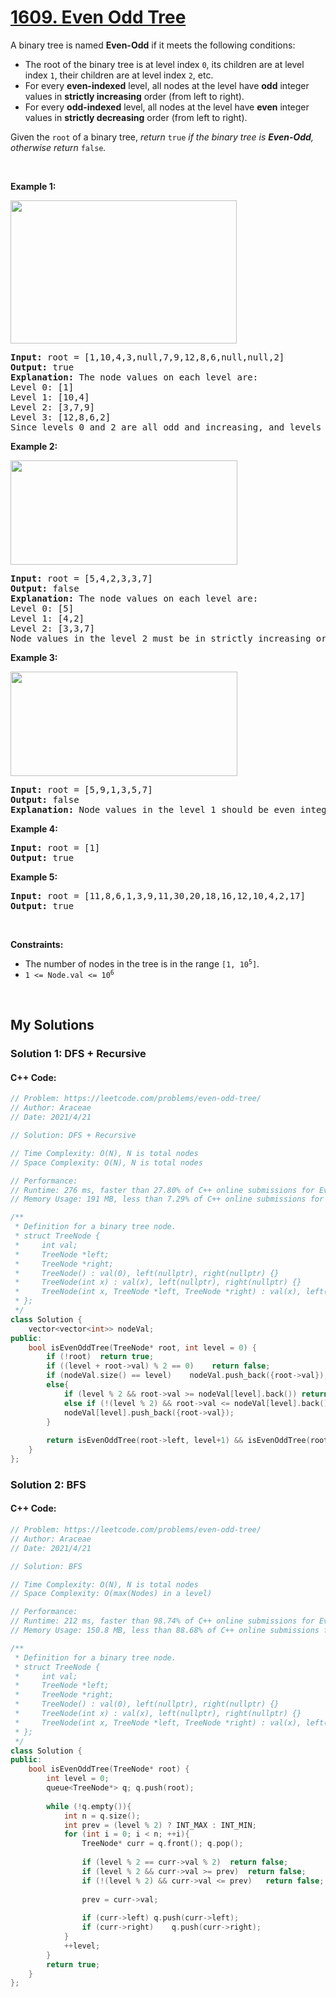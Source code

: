 # [1609. Even Odd Tree](https://leetcode.com/problems/even-odd-tree/)

<div><p>A binary tree is named <strong>Even-Odd</strong> if it meets the following conditions:</p>

<ul>
	<li>The root of the binary tree is at level index <code>0</code>, its children are at level index <code>1</code>, their children are at level index <code>2</code>, etc.</li>
	<li>For every <strong>even-indexed</strong> level, all nodes at the level have <strong>odd</strong> integer values in <strong>strictly increasing</strong> order (from left to right).</li>
	<li>For every <b>odd-indexed</b> level, all nodes at the level have <b>even</b> integer values in <strong>strictly decreasing</strong> order (from left to right).</li>
</ul>

<p>Given the <code>root</code> of a binary tree, <em>return </em><code>true</code><em> if the binary tree is <strong>Even-Odd</strong>, otherwise return </em><code>false</code><em>.</em></p>

<p>&nbsp;</p>
<p><strong>Example 1:</strong></p>

<p><strong><img alt="" src="https://assets.leetcode.com/uploads/2020/09/15/sample_1_1966.png" style="width: 362px; height: 229px;"></strong></p>

<pre><strong>Input:</strong> root = [1,10,4,3,null,7,9,12,8,6,null,null,2]
<strong>Output:</strong> true
<strong>Explanation:</strong> The node values on each level are:
Level 0: [1]
Level 1: [10,4]
Level 2: [3,7,9]
Level 3: [12,8,6,2]
Since levels 0 and 2 are all odd and increasing, and levels 1 and 3 are all even and decreasing, the tree is Even-Odd.
</pre>

<p><strong>Example 2:</strong></p>

<p><strong><img alt="" src="https://assets.leetcode.com/uploads/2020/09/15/sample_2_1966.png" style="width: 363px; height: 167px;"></strong></p>

<pre><strong>Input:</strong> root = [5,4,2,3,3,7]
<strong>Output:</strong> false
<strong>Explanation:</strong> The node values on each level are:
Level 0: [5]
Level 1: [4,2]
Level 2: [3,3,7]
Node values in the level 2 must be in strictly increasing order, so the tree is not Even-Odd.
</pre>

<p><strong>Example 3:</strong></p>

<p><img alt="" src="https://assets.leetcode.com/uploads/2020/09/22/sample_1_333_1966.png" style="width: 363px; height: 167px;"></p>

<pre><strong>Input:</strong> root = [5,9,1,3,5,7]
<strong>Output:</strong> false
<strong>Explanation:</strong> Node values in the level 1 should be even integers.
</pre>

<p><strong>Example 4:</strong></p>

<pre><strong>Input:</strong> root = [1]
<strong>Output:</strong> true
</pre>

<p><strong>Example 5:</strong></p>

<pre><strong>Input:</strong> root = [11,8,6,1,3,9,11,30,20,18,16,12,10,4,2,17]
<strong>Output:</strong> true
</pre>

<p>&nbsp;</p>
<p><strong>Constraints:</strong></p>

<ul>
	<li>The number of nodes in the tree is in the range <code>[1, 10<sup>5</sup>]</code>.</li>
	<li><code>1 &lt;= Node.val &lt;= 10<sup>6</sup></code></li>
</ul>
</div>

<p>&nbsp;</p>

## My Solutions

### Solution 1: DFS + Recursive
#### C++ Code:
```cpp
// Problem: https://leetcode.com/problems/even-odd-tree/
// Author: Araceae
// Date: 2021/4/21

// Solution: DFS + Recursive

// Time Complexity: O(N), N is total nodes
// Space Complexity: O(N), N is total nodes

// Performance: 
// Runtime: 276 ms, faster than 27.80% of C++ online submissions for Even Odd Tree.
// Memory Usage: 191 MB, less than 7.29% of C++ online submissions for Even Odd Tree.

/**
 * Definition for a binary tree node.
 * struct TreeNode {
 *     int val;
 *     TreeNode *left;
 *     TreeNode *right;
 *     TreeNode() : val(0), left(nullptr), right(nullptr) {}
 *     TreeNode(int x) : val(x), left(nullptr), right(nullptr) {}
 *     TreeNode(int x, TreeNode *left, TreeNode *right) : val(x), left(left), right(right) {}
 * };
 */
class Solution {
    vector<vector<int>> nodeVal;
public:
    bool isEvenOddTree(TreeNode* root, int level = 0) {
        if (!root)  return true;
        if ((level + root->val) % 2 == 0)    return false;
        if (nodeVal.size() == level)    nodeVal.push_back({root->val});
        else{
            if (level % 2 && root->val >= nodeVal[level].back()) return false;
            else if (!(level % 2) && root->val <= nodeVal[level].back()) return false;
            nodeVal[level].push_back({root->val});
        }
        
        return isEvenOddTree(root->left, level+1) && isEvenOddTree(root->right, level+1);
    }
};
```

### Solution 2: BFS
#### C++ Code:
```cpp
// Problem: https://leetcode.com/problems/even-odd-tree/
// Author: Araceae
// Date: 2021/4/21

// Solution: BFS

// Time Complexity: O(N), N is total nodes
// Space Complexity: O(max(Nodes) in a level)

// Performance: 
// Runtime: 212 ms, faster than 98.74% of C++ online submissions for Even Odd Tree.
// Memory Usage: 150.8 MB, less than 88.68% of C++ online submissions for Even Odd Tree.

/**
 * Definition for a binary tree node.
 * struct TreeNode {
 *     int val;
 *     TreeNode *left;
 *     TreeNode *right;
 *     TreeNode() : val(0), left(nullptr), right(nullptr) {}
 *     TreeNode(int x) : val(x), left(nullptr), right(nullptr) {}
 *     TreeNode(int x, TreeNode *left, TreeNode *right) : val(x), left(left), right(right) {}
 * };
 */
class Solution {
public:
    bool isEvenOddTree(TreeNode* root) {
        int level = 0;
        queue<TreeNode*> q; q.push(root);
        
        while (!q.empty()){
            int n = q.size();
            int prev = (level % 2) ? INT_MAX : INT_MIN;
            for (int i = 0; i < n; ++i){
                TreeNode* curr = q.front(); q.pop();
                
                if (level % 2 == curr->val % 2)  return false;
                if (level % 2 && curr->val >= prev)  return false;
                if (!(level % 2) && curr->val <= prev)   return false;
                
                prev = curr->val;
                
                if (curr->left) q.push(curr->left);
                if (curr->right)    q.push(curr->right);
            }
            ++level;
        }
        return true;
    }
};
```